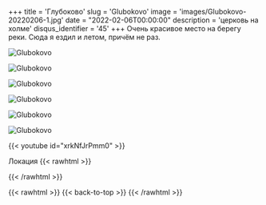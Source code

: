 +++
title = 'Глубоково'
slug = 'Glubokovo'
image = 'images/Glubokovo-20220206-1.jpg'
date = "2022-02-06T00:00:00"
description = 'церковь на холме'
disqus_identifier = '45'
+++
Очень красивое место на берегу реки. Сюда я ездил и летом, причём не раз.

![Glubokovo](/images/Glubokovo-20220206-2.jpg)

![Glubokovo](/images/Glubokovo-20220206-3.jpg)

![Glubokovo](/images/Glubokovo-20220206-4.jpg)

![Glubokovo](/images/Glubokovo-20220206-5.jpg)

![Glubokovo](/images/Glubokovo-20220206-6.jpg)

![Glubokovo](/images/Glubokovo-20220206-7.jpg)

{{< youtube id="xrkNfJrPmm0" >}}

Локация
{{< rawhtml >}}
<div class="yandex-map-container">
<script type="text/javascript" charset="utf-8" async src="https://api-maps.yandex.ru/services/constructor/1.0/js/?um=constructor%3Aba4a10d8af60af9f4f52776768330bdf75cefed368fdc20a4499a7ae1289cb6b&amp;width=800&amp;height=400&amp;lang=ru_RU&amp;scroll=true"></script>
</div>
{{< /rawhtml >}}

{{< rawhtml >}}
{{< back-to-top >}}
{{< /rawhtml >}}
